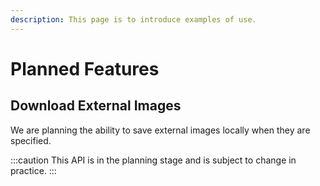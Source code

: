 ```yaml
---
description: This page is to introduce examples of use.
---
```


# Planned Features

## Download External Images

We are planning the ability to save external images locally when they are specified.

:::caution
This API is in the planning stage and is subject to change in practice.
:::
